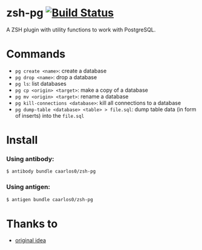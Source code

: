 # zsh-pg [![Build Status](https://travis-ci.org/caarlos0/zsh-pg.svg?branch=master)](https://travis-ci.org/caarlos0/zsh-pg)

A ZSH plugin with utility functions to work with PostgreSQL.

# Commands

- `pg create <name>`: create a database
- `pg drop <name>`: drop a database
- `pg ls`: list databases
- `pg cp <origin> <target>`: make a copy of a database
- `pg mv <origin> <target>`: rename a database
- `pg kill-connections <database>`: kill all connections to a database
- `pg dump-table <database> <table> > file.sql`: dump table data (in form of
inserts) into the `file.sql`

# Install

### Using antibody:

```sh
$ antibody bundle caarlos0/zsh-pg
```

### Using antigen:

```sh
$ antigen bundle caarlos0/zsh-pg
```

# Thanks to

- [original idea](https://github.com/juanibiapina/pg)

